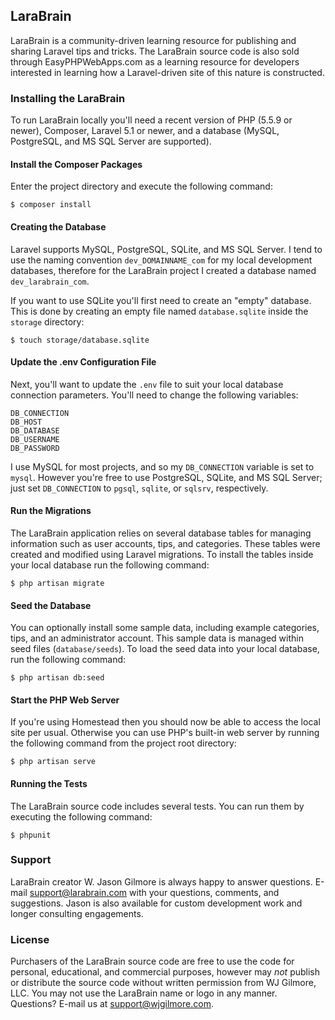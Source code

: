 ## LaraBrain

LaraBrain is a community-driven learning resource for publishing and sharing Laravel tips and tricks. The LaraBrain source code is also sold through EasyPHPWebApps.com as a learning resource for developers interested in learning how a Laravel-driven site of this nature is constructed.

### Installing the LaraBrain

To run LaraBrain locally you'll need a recent version of PHP (5.5.9 or newer), Composer, Laravel 5.1 or newer, and a database (MySQL, PostgreSQL, and MS SQL Server are supported). 

#### Install the Composer Packages

Enter the project directory and execute the following command:

	$ composer install

#### Creating the Database

Laravel supports MySQL, PostgreSQL, SQLite, and MS SQL Server. I tend to use the naming convention `dev_DOMAINNAME_com` for my local development databases, therefore for the LaraBrain project I created a database named `dev_larabrain_com`.

If you want to use SQLite you'll first need to create an "empty" database. This is done by creating an empty file named `database.sqlite` inside the `storage` directory:

	$ touch storage/database.sqlite

#### Update the .env Configuration File

Next, you'll want to update the `.env` file to suit your local database connection parameters. You'll need to change the following variables:

	DB_CONNECTION
	DB_HOST
	DB_DATABASE
	DB_USERNAME
	DB_PASSWORD

I use MySQL for most projects, and so my `DB_CONNECTION` variable is set to `mysql`. However you're free to use PostgreSQL, SQLite, and MS SQL Server; just set `DB_CONNECTION` to `pgsql`, `sqlite`, or `sqlsrv`, respectively.

#### Run the Migrations

The LaraBrain application relies on several database tables for managing information such as user accounts, tips, and categories. These tables were created and modified using Laravel migrations. To install the tables inside your local database run the following command:

	$ php artisan migrate

#### Seed the Database

You can optionally install some sample data, including example categories, tips, and an administrator account. This sample data is managed within seed files (`database/seeds`). To load the seed data into your local database, run the following command:

	$ php artisan db:seed

#### Start the PHP Web Server

If you're using Homestead then you should now be able to access the local site per usual. Otherwise you can use PHP's built-in web server by running the following command from the project root directory:

	$ php artisan serve

#### Running the Tests

The LaraBrain source code includes several tests. You can run them by executing the following command:

	$ phpunit

### Support

LaraBrain creator W. Jason Gilmore is always happy to answer questions. E-mail support@larabrain.com with your questions, comments, and suggestions. Jason is also available for custom development work and longer consulting engagements.

### License

Purchasers of the LaraBrain source code are free to use the code for personal, educational, and commercial purposes, however may *not* publish or distribute the source code without written permission from WJ Gilmore, LLC. You may not use the LaraBrain name or logo in any manner. Questions? E-mail us at support@wjgilmore.com.

